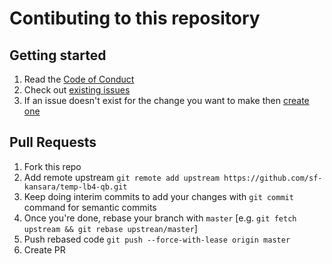 # Contibuting to this repository

## Getting started
1. Read the [Code of Conduct](https://github.com/sf-kansara/temp-lb4-qb/blob/master/CODE_OF_CONDUCT.md)
2. Check out [existing issues](https://github.com/sf-kansara/temp-lb4-qb/issues)
3. If an issue doesn't exist for the change you want to make then [create one](https://github.com/sf-kansara/temp-lb4-qb/issues/new/choose)

## Pull Requests
1. Fork this repo
2. Add remote upstream `git remote add upstream https://github.com/sf-kansara/temp-lb4-qb.git`
3. Keep doing interim commits to add your changes with `git commit` command for semantic commits
4. Once you're done, rebase your branch with `master` [e.g. `git fetch upstream && git rebase upstrean/master`]
5. Push rebased code `git push --force-with-lease origin master`
6. Create PR
